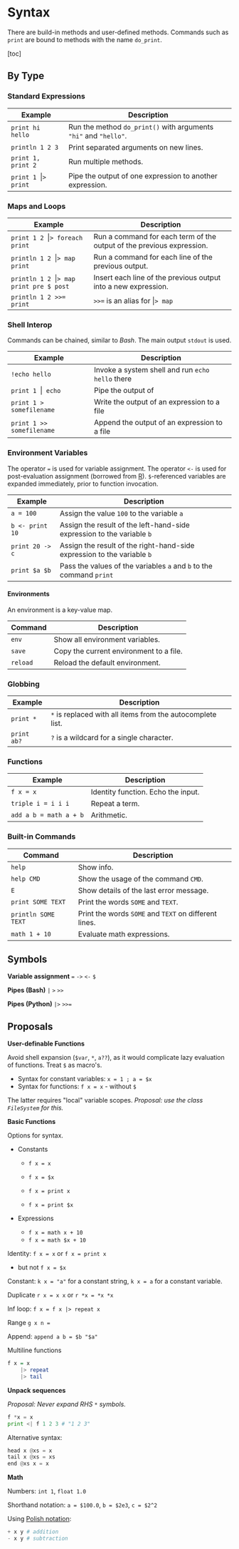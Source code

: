 # Syntax

There are build-in methods and user-defined methods. Commands such as `print` are bound to methods with the name `do_print`.

[toc]

## By Type

### Standard Expressions

| Example                   | Description                                                  |
| ------------------------- | ------------------------------------------------------------ |
| `print hi hello`          | Run the method `do_print()` with arguments `"hi"` and `"hello"`. |
| `println 1 2 3`           | Print separated arguments on new lines.                      |
| `print 1, print 2`        | Run multiple methods.                                        |
| `print 1 `&vert;`> print` | Pipe the output of one expression to another expression.     |

### Maps and Loops

| Example                                    | Description                                                  |
| ------------------------------------------ | ------------------------------------------------------------ |
| `print 1 2 `&vert;`> foreach print`         | Run a command for each term of the output of the previous expression. |
| `println 1 2 `&vert;`> map print`            | Run a command for each line of the previous output.          |
| `println 1 2 `&vert;`> map print pre $ post` | Insert each line of the previous output into a new expression. |
| `println 1 2 >>= print`                    | `>>=` is an alias for &vert;`> map`                          |

### Shell Interop

Commands can be chained, similar to *Bash*. The main output `stdout` is used.

| Example                    | Description                                      |
| -------------------------- | ------------------------------------------------ |
| `!echo hello`              | Invoke a system shell and run `echo hello` there |
| `print 1 `&vert;` echo`     | Pipe the output of                               |
| `print 1 > somefilename`  | Write the output of an expression to a file      |
| `print 1 >> somefilename` | Append the output of an expression to a file     |

### Environment Variables

The operator `=` is used for variable assignment. The operator `<-` is used for post-evaluation assignment (borrowed from [R](https://www.r-project.org/)). `$`-referenced variables are expanded immediately, prior to function invocation.

| Example         | Description                                                  |
| --------------- | ------------------------------------------------------------ |
| `a = 100`       | Assign the value `100`  to the variable `a`                  |
| `b <- print 10` | Assign the result of the left-hand-side expression to the variable `b` |
| `print 20 -> c` | Assign the result of the right-hand-side expression to the variable `b` |
| `print $a $b`   | Pass the values of the variables `a` and `b` to the command `print` |

#### Environments

An environment is a key-value map.

| Command  | Description                             |
| -------- | --------------------------------------- |
| `env`    | Show all environment variables.         |
| `save`   | Copy the current environment to a file. |
| `reload` | Reload the default environment.         |

### Globbing

| Example     | Description                                                |
| ----------- | ---------------------------------------------------------- |
| `print *`   | `*` is replaced with all items from the autocomplete list. |
| `print ab?` | `?` is a wildcard for a single character.                  |

### Functions

| Example                | Description                        |
| ---------------------- | ---------------------------------- |
| `f x = x`              | Identity function. Echo the input. |
| `triple i = i i i`     | Repeat a term.                     |
| `add a b = math a + b` | Arithmetic.                        |

### Built-in Commands

| Command             | Description                                           |
| ------------------- | ----------------------------------------------------- |
| `help`              | Show info.                                            |
| `help CMD`          | Show the usage of the command `CMD`.                  |
| `E`                 | Show details of the last error message.               |
| `print SOME TEXT`   | Print the words `SOME` and `TEXT`.                    |
| `println SOME TEXT` | Print the words `SOME` and `TEXT` on different lines. |
| `math 1 + 10`       | Evaluate math expressions.                            |

## Symbols

**Variable assignment**
`=` `->` `<-` `$`

**Pipes (Bash)**
`|` `>` `>>`

**Pipes (Python)**
 `|>` `>>=`



## Proposals

**User-definable Functions**

Avoid shell expansion (`$var`, `*`, `a??`), as it would complicate lazy evaluation of functions. Treat `$` as macro's.

- Syntax for constant variables: `x = 1 ; a = $x`
- Syntax for functions: `f x = x` - without `$`

The latter requires "local" variable scopes. *Proposal: use the class `FileSystem` for this.*



**Basic Functions**

Options for syntax.

- Constants

    -  `f x = x`

    -  `f x = $x`

    - `f x = print x`

    - `f x = print $x`

- Expressions

    - `f x = math x + 10`
    - `f x = math $x + 10`





Identity: `f x = x` or `f x = print x`

- but not `f x = $x`

Constant: `k x = "a"` for a constant string,  `k x = a` for a constant variable.

Duplicate `r x = x x` or `r *x = *x *x`

Inf loop: `f x = f x |> repeat x` 

Range `g x n = `

Append: `append a b = $b "$a"`



Multiline functions

```haskell
f x = x
	|> repeat
	|> tail
```



**Unpack sequences**

*Proposal: Never expand RHS `*` symbols.*

````python
f *x = x
print <| f 1 2 3 # "1 2 3"
````

Alternative syntax:

```python
head x @xs = x
tail x @xs = xs
end @xs x = x
```



**Math**

Numbers: `int 1`, `float 1.0` 

Shorthand notation:  `a = $100.0`, `b = $2e3`, `c = $2^2`

Using [Polish notation](https://en.wikipedia.org/wiki/Polish_notation):

```python
+ x y # addition
- x y # subtraction
```

